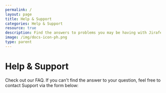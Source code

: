 ```yaml
---
permalink: /
layout: page
title: Help & Support
categories: Help & Support
resource: true
description: Find the answers to problems you may be having with Jirafe.
image: /img/docs-icon-ph.png
type: parent
---
```


# Help & Support

Check out our FAQ. If you can't find the answer to your question, feel free to contact Support via the form below:

